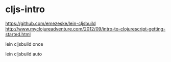 # cljs-intro

https://github.com/emezeske/lein-cljsbuild
http://www.myclojureadventure.com/2012/09/intro-to-clojurescript-getting-started.html

lein cljsbuild once

lein cljsbuild auto
